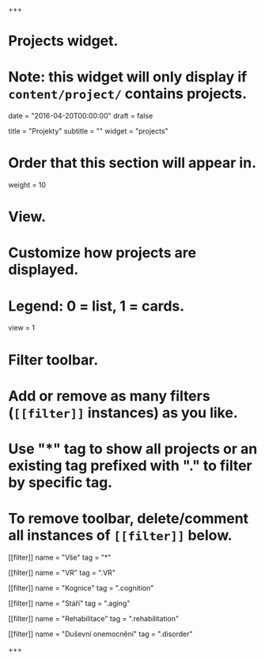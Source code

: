 +++
# Projects widget.
# Note: this widget will only display if `content/project/` contains projects.

date = "2016-04-20T00:00:00"
draft = false

title = "Projekty"
subtitle = ""
widget = "projects"

# Order that this section will appear in.
weight = 10

# View.
# Customize how projects are displayed.
# Legend: 0 = list, 1 = cards.
view = 1

# Filter toolbar.
# Add or remove as many filters (`[[filter]]` instances) as you like.
# Use "*" tag to show all projects or an existing tag prefixed with "." to filter by specific tag.
# To remove toolbar, delete/comment all instances of `[[filter]]` below.
[[filter]]
  name = "Vše"
  tag = "*"
  
[[filter]]
  name = "VR"
  tag = ".VR"

[[filter]]
  name = "Kognice"
  tag = ".cognition"

[[filter]]
  name = "Stáří"
  tag = ".aging"

[[filter]]
  name = "Rehabilitace"
  tag = ".rehabilitation"

[[filter]]
  name = "Duševní onemocnění"
  tag = ".disorder"

+++
